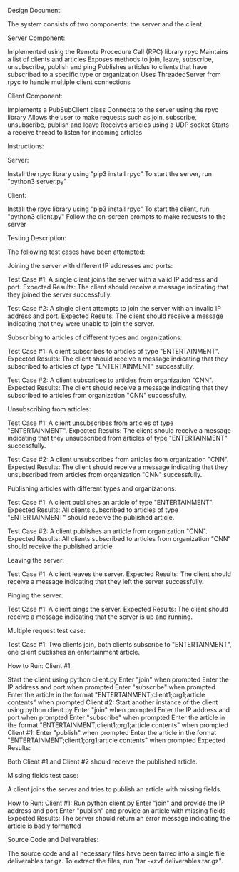 Design Document:

The system consists of two components: the server and the client.

Server Component:

Implemented using the Remote Procedure Call (RPC) library rpyc
Maintains a list of clients and articles
Exposes methods to join, leave, subscribe, unsubscribe, publish and ping
Publishes articles to clients that have subscribed to a specific type or organization
Uses ThreadedServer from rpyc to handle multiple client connections

Client Component:

Implements a PubSubClient class
Connects to the server using the rpyc library
Allows the user to make requests such as join, subscribe, unsubscribe, publish and leave
Receives articles using a UDP socket
Starts a receive thread to listen for incoming articles

Instructions:

Server:

Install the rpyc library using "pip3 install rpyc"
To start the server, run "python3 server.py"

Client:

Install the rpyc library using "pip3 install rpyc"
To start the client, run "python3 client.py"
Follow the on-screen prompts to make requests to the server

Testing Description:

The following test cases have been attempted:

Joining the server with different IP addresses and ports:

Test Case #1: A single client joins the server with a valid IP address and port.
Expected Results: The client should receive a message indicating that they joined the server successfully.

Test Case #2: A single client attempts to join the server with an invalid IP address and port.
Expected Results: The client should receive a message indicating that they were unable to join the server.

Subscribing to articles of different types and organizations:

Test Case #1: A client subscribes to articles of type "ENTERTAINMENT".
Expected Results: The client should receive a message indicating that they subscribed to articles of type "ENTERTAINMENT" successfully.

Test Case #2: A client subscribes to articles from organization "CNN".
Expected Results: The client should receive a message indicating that they subscribed to articles from organization "CNN" successfully.

Unsubscribing from articles:

Test Case #1: A client unsubscribes from articles of type "ENTERTAINMENT".
Expected Results: The client should receive a message indicating that they unsubscribed from articles of type "ENTERTAINMENT" successfully.

Test Case #2: A client unsubscribes from articles from organization "CNN".
Expected Results: The client should receive a message indicating that they unsubscribed from articles from organization "CNN" successfully.

Publishing articles with different types and organizations:

Test Case #1: A client publishes an article of type "ENTERTAINMENT".
Expected Results: All clients subscribed to articles of type "ENTERTAINMENT" should receive the published article.

Test Case #2: A client publishes an article from organization "CNN".
Expected Results: All clients subscribed to articles from organization "CNN" should receive the published article.

Leaving the server:

Test Case #1: A client leaves the server.
Expected Results: The client should receive a message indicating that they left the server successfully.

Pinging the server:

Test Case #1: A client pings the server.
Expected Results: The client should receive a message indicating that the server is up and running.

Multiple request test case:

Test Case #1: Two clients join, both clients subscribe to "ENTERTAINMENT", one client publishes an entertainment article.

How to Run:
Client #1:

Start the client using python client.py
Enter "join" when prompted
Enter the IP address and port when prompted
Enter "subscribe" when prompted
Enter the article in the format "ENTERTAINMENT;client1;org1;article contents" when prompted
Client #2:
Start another instance of the client using python client.py
Enter "join" when prompted
Enter the IP address and port when prompted
Enter "subscribe" when prompted
Enter the article in the format "ENTERTAINMENT;client1;org1;article contents" when prompted
Client #1:
Enter "publish" when prompted
Enter the article in the format "ENTERTAINMENT;client1;org1;article contents" when prompted
Expected Results:

Both Client #1 and Client #2 should receive the published article.

Missing fields test case:

A client joins the server and tries to publish an article with missing fields.

How to Run:
Client #1:
Run python client.py
Enter "join" and provide the IP address and port
Enter "publish" and provide an article with missing fields
Expected Results:
The server should return an error message indicating the article is badly formatted


Source Code and Deliverables:

The source code and all necessary files have been tarred into a single file deliverables.tar.gz. To extract the files, run "tar -xzvf deliverables.tar.gz".